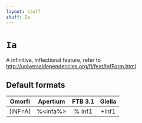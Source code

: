 ```yaml
---
layout: stuff
stuff: Ia
---
```

# ` Ia `

A infinitive, inflectional feature, refer to http://universaldependencies.org/fi/feat/InfForm.html

## Default formats
| Omorfi | Apertium | FTB 3.1 | Giella |
|:------:|:--------:|:-------:|:------:|
|  [INF=A] |  %<infa%> |  % Inf1 |  +Inf1  |
